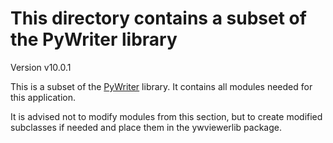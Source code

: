# This directory contains a subset of the PyWriter library

Version v10.0.1

This is a subset of the [PyWriter](https://github.com/peter88213/PyWriter) library. It contains all modules needed for this application. 

It is advised not to modify modules from this section, but to create modified subclasses if needed and place them in the ywviewerlib package.
